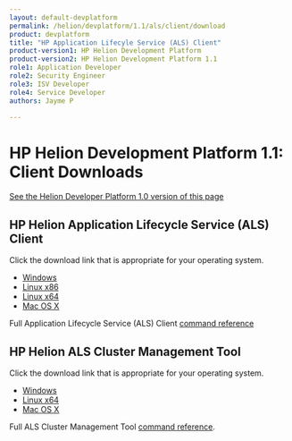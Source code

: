 ```yaml
---
layout: default-devplatform
permalink: /helion/devplatform/1.1/als/client/download
product: devplatform
title: "HP Application Lifecyle Service (ALS) Client"
product-version1: HP Helion Development Platform
product-version2: HP Helion Development Platform 1.1
role1: Application Developer
role2: Security Engineer
role3: ISV Developer 
role4: Service Developer
authors: Jayme P

---
```

<!--PUBLISHED-->
# HP Helion Development Platform 1.1: Client Downloads

[See the Helion Developer Platform 1.0 version of this page](http://docs.hpcloud.com/als/v1/client/download) 

## HP Helion Application Lifecycle Service (ALS) Client 

Click the download link that is appropriate for your operating system. 

* [Windows](http://clients.als.hpcloud.com/helion-1.1.0-win32-ix86.zip) 
* [Linux x86](http://clients.als.hpcloud.com/helion-1.1.0-linux-glibc2.3-ix86.zip)
* [Linux x64](http://clients.als.hpcloud.com/helion-1.1.0-linux-glibc2.3-x86_64.zip)
* [Mac OS X](http://clients.als.hpcloud.com/helion-1.1.0-macosx10.5-i386-x86_64.zip) 

Full Application Lifecycle Service (ALS) Client [command reference](/helion/devplatform/1.1/als/user/reference/client-ref)

## HP Helion ALS Cluster Management Tool 

Click the download link that is appropriate for your operating system.

* [Windows](http://clients.als.hpcloud.com/cf-mgmt-1.1.0-windows-x86_64.zip)
* [Linux x64](http://clients.als.hpcloud.com/cf-mgmt-1.1.0-linux-x86_64.zip)
* [Mac OS X](http://clients.als.hpcloud.com/cf-mgmt-1.1.0-osx-x86_64.zip) 

Full ALS Cluster Management Tool [command reference](/helion/devplatform/1.1/als/client/reference).









